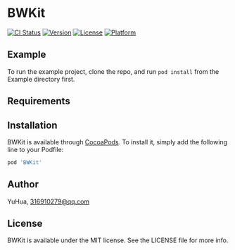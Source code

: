 # BWKit

[![CI Status](https://img.shields.io/travis/YuHua/BWKit.svg?style=flat)](https://travis-ci.org/YuHua/BWKit)
[![Version](https://img.shields.io/cocoapods/v/BWKit.svg?style=flat)](https://cocoapods.org/pods/BWKit)
[![License](https://img.shields.io/cocoapods/l/BWKit.svg?style=flat)](https://cocoapods.org/pods/BWKit)
[![Platform](https://img.shields.io/cocoapods/p/BWKit.svg?style=flat)](https://cocoapods.org/pods/BWKit)

## Example

To run the example project, clone the repo, and run `pod install` from the Example directory first.

## Requirements

## Installation

BWKit is available through [CocoaPods](https://cocoapods.org). To install
it, simply add the following line to your Podfile:

```ruby
pod 'BWKit'
```

## Author

YuHua, 316910279@qq.com

## License

BWKit is available under the MIT license. See the LICENSE file for more info.
